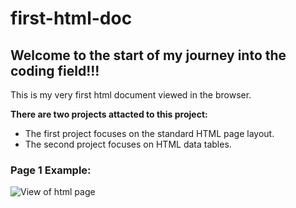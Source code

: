 # first-html-doc

## Welcome to the start of my journey into the coding field!!!

This is my very first html document viewed in the browser.

<b>There are two projects attacted to this project:</b>

* The first project focuses on the standard HTML page layout.
* The second project focuses on HTML data tables.

### Page 1 Example:

<img src="../images-of-page/htmlDoc.JPG" alt="View of html page">
